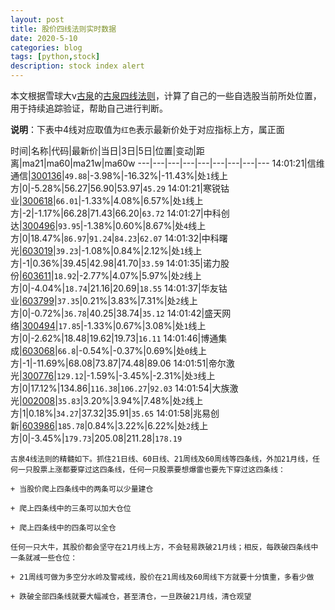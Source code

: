 ```yaml
---
layout: post
title: 股价四线法则实时数据
date: 2020-5-10
categories: blog
tags: [python,stock]
description: stock index alert
---
```



本文根据雪球大v[古泉](https://xueqiu.com/u/7148646888)的[古泉四线法则](https://xueqiu.com/7148646888/130498192)，计算了自己的一些自选股当前所处位置，用于持续追踪验证，帮助自己进行判断。

**说明**：下表中4线对应取值为`红色`表示最新价处于对应指标上方，属正面

时间|名称|代码|最新价|当日|3日|5日|位置|变动|距离|ma21|ma60|ma21w|ma60w
---|---|---|---|---|---|---|---|---
14:01:21|信维通信|[300136](https://xueqiu.com/S/SZ300136)|`49.88`|-3.98%|-16.32%|-11.43%|处`1`线上方|0|-5.28%|56.27|56.90|53.97|`45.29`
14:01:21|寒锐钴业|[300618](https://xueqiu.com/S/SZ300618)|`66.01`|-1.33%|4.08%|6.57%|处`1`线上方|-2|-1.17%|66.28|71.43|66.20|`63.72`
14:01:27|中科创达|[300496](https://xueqiu.com/S/SZ300496)|`93.95`|-1.38%|0.60%|8.67%|处`4`线上方|0|18.47%|`86.97`|`91.24`|`84.23`|`62.07`
14:01:32|中科曙光|[603019](https://xueqiu.com/S/SH603019)|`39.23`|-1.08%|0.84%|2.12%|处`1`线上方|-1|0.36%|39.45|42.98|41.70|`33.59`
14:01:35|诺力股份|[603611](https://xueqiu.com/S/SH603611)|`18.92`|-2.77%|4.07%|5.97%|处`2`线上方|0|-4.04%|`18.74`|21.16|20.69|`18.55`
14:01:37|华友钴业|[603799](https://xueqiu.com/S/SH603799)|`37.35`|0.21%|3.83%|7.31%|处`2`线上方|0|-0.72%|`36.78`|40.25|38.74|`35.12`
14:01:42|盛天网络|[300494](https://xueqiu.com/S/SZ300494)|`17.85`|-1.33%|0.67%|3.08%|处`1`线上方|0|-2.62%|18.48|19.62|19.73|`16.11`
14:01:46|博通集成|[603068](https://xueqiu.com/S/SH603068)|`66.8`|-0.54%|-0.37%|0.69%|处`0`线上方|-1|-11.69%|68.08|73.87|74.48|89.06
14:01:51|帝尔激光|[300776](https://xueqiu.com/S/SZ300776)|`129.12`|-1.59%|-3.45%|-2.31%|处`3`线上方|0|17.12%|134.86|`116.38`|`106.27`|`92.03`
14:01:54|大族激光|[002008](https://xueqiu.com/S/SZ002008)|`35.83`|3.20%|3.94%|7.48%|处`2`线上方|1|0.18%|`34.27`|37.32|35.91|`35.65`
14:01:58|兆易创新|[603986](https://xueqiu.com/S/SH603986)|`185.78`|0.84%|3.22%|6.22%|处`2`线上方|0|-3.45%|`179.73`|205.08|211.28|`178.19`

```
古泉4线法则的精髓如下。抓住21日线、60日线、21周线及60周线等四条线，外加21月线，任何一只股票上涨都要穿过这四条线，任何一只股票要想爆雷也要先下穿过这四条线：

+ 当股价爬上四条线中的两条可以少量建仓

+ 爬上四条线中的三条可以加大仓位

+ 爬上四条线中的四条可以全仓

任何一只大牛，其股价都会坚守在21月线上方，不会轻易跌破21月线；相反，每跌破四条线中一条就减一些仓位：

+ 21周线可做为多空分水岭及警戒线，股价在21周线及60周线下方就要十分慎重，多看少做

+ 跌破全部四条线就要大幅减仓，甚至清仓，一旦跌破21月线，清仓观望
```
